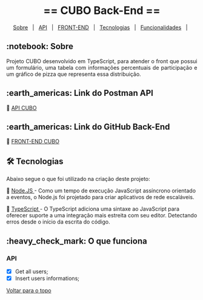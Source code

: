 <!-- PROJECT TITLE -->
<h1 align='center'id="top">  == CUBO Back-End ==  </h1>


<!-- PROJECT MENU -->
<p align="center">
  <a href="#sobre">Sobre</a> &#xa0; | &#xa0; 
  <a href="#api">API</a> &#xa0; | &#xa0;
  <a href="#front">FRONT-END</a> &#xa0; | &#xa0;
  <a href="#tecnologias">Tecnologias</a> &#xa0; | &#xa0;
  <a href="#funciona">Funcionalidades</a> &#xa0; | &#xa0;  
</p>



<!-- PROJECT SOBRE -->
<h2 id="sobre">:notebook: Sobre </h2>
<p align="justify">Projeto CUBO desenvolvido em TypeScript, para atender o front que possui um formulário, uma tabela com informações percentuais de participação e um gráfico de pizza que representa essa distribuição.</p>


<!-- PROJECT POSTMAN -->
<h2 id="api">:earth_americas: Link do Postman API </h2>
<p>🔗 <a href="https://documenter.getpostman.com/view/17588210/UVeKoQA2" target="_blank"> API CUBO </a>  </p>
<!-- <a href="https://documenter.getpostman.com/view/17588210/UVeKoQA2" onclick="return ! window.open(this.href);"> Open in a new window</a> -->

<!-- PROJECT BACK-END -->
<h2 id="front">:earth_americas: Link do GitHub Back-End </h2>
<p>🔗 <a href="https://github.com/TainaSoares/CUBO-FRONT" target="_blank"> FRONT-END CUBO </a>  </p>
<!-- <a href="https://github.com/TainaSoares/CUBO-FRONT" onclick="return ! window.open(this.href);"> Open in a new window</a> -->

<!-- PROJECT TECHNOLOGIES -->
<h2 id="tecnologias"> 🛠 Tecnologias </h2>

Abaixo segue o que foi utilizado na criação deste projeto:

<p>🔗 <a href="https://nodejs.org/en/" target="_blank"> Node.JS </a> - Como um tempo de execução JavaScript assíncrono orientado a eventos, o Node.js foi projetado para criar aplicativos de rede escaláveis. </p>
<p>🔗 <a href="https://www.typescriptlang.org/" target="_blank"> TypeScript <a/> - O TypeScript adiciona uma sintaxe ao JavaScript para oferecer suporte a uma integração mais estreita com seu editor. Detectando erros desde o início da escrita do código.</p>
<!-- PROJECT IT WORKS-->
<h2 id="funciona">:heavy_check_mark: O que funciona</h2>


###  API
- [x] Get all users;
- [x] Insert users informations;
  
<a href="#top">Voltar para o topo</a>
